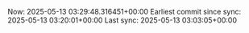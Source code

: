 Now: 2025-05-13 03:29:48.316451+00:00 Earliest commit since sync: 2025-05-13 03:20:01+00:00 Last sync: 2025-05-13 03:03:05+00:00
